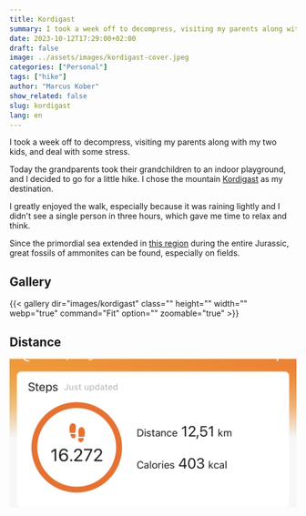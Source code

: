 ```yaml
---
title: Kordigast
summary: I took a week off to decompress, visiting my parents along with my two kids, and deal with some stress.
date: 2023-10-12T17:29:00+02:00
draft: false
image: ../assets/images/kordigast-cover.jpeg
categories: ["Personal"]
tags: ["hike"]
author: "Marcus Kober"
show_related: false
slug: kordigast
lang: en
---
```


I took a week off to decompress, visiting my parents along with my two kids, and deal with some stress.

Today the grandparents took their grandchildren to an indoor playground, and I decided to go for a little hike. I chose the mountain [Kordigast](https://en.wikipedia.org/wiki/Kordigast) as my destination.

I greatly enjoyed the walk, especially because it was raining lightly and I didn't see a single person in three hours, which gave me time to relax and think.

Since the primordial sea extended in [this region](https://en.wikipedia.org/wiki/Upper_Franconia) during the entire Jurassic, great fossils of ammonites can be found, especially on fields.

## Gallery

{{< gallery dir="images/kordigast" class="" height="" width="" webp="true" command="Fit" option="" zoomable="true" >}}

## Distance

![distance walked](../assets/images/kordigast-distance.jpg)